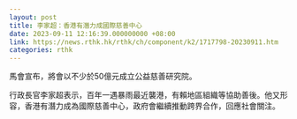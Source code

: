 ```yaml
---
layout: post
title: 李家超：香港有潛力成國際慈善中心
date: 2023-09-11 12:16:39.000000000 +08:00
link: https://news.rthk.hk/rthk/ch/component/k2/1717798-20230911.htm
categories: rthk
---
```


馬會宣布，將會以不少於50億元成立公益慈善研究院。

行政長官李家超表示，百年一遇暴雨最近襲港，有賴地區組織等協助善後。他又形容，香港有潛力成為國際慈善中心，政府會繼續推動跨界合作，回應社會關注。
